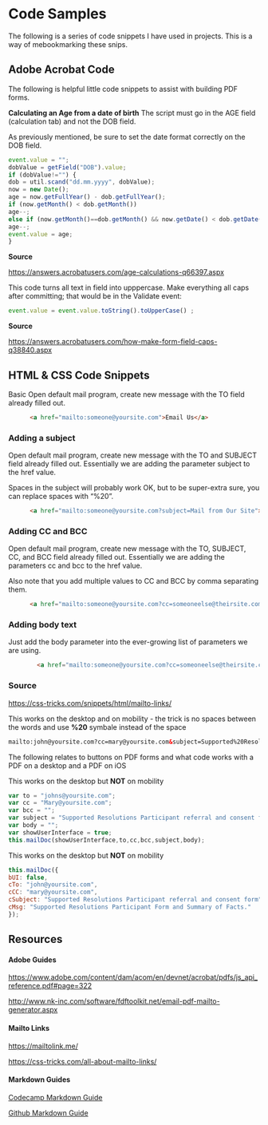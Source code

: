 # Code Samples
The following is a series of code snippets I have used in projects. This is a way of mebookmarking these snips. 

## Adobe Acrobat Code
The following is helpful little code snippets to assist with building PDF forms.

**Calculating an Age from a date of birth**
The script must go in the AGE field (calculation tab) and not the DOB field.

As previously mentioned, be sure to set the date format correctly on the DOB field.

```js
event.value = "";
dobValue = getField("DOB").value;
if (dobValue!="") {
dob = util.scand("dd.mm.yyyy", dobValue);
now = new Date();
age = now.getFullYear() - dob.getFullYear();
if (now.getMonth() < dob.getMonth())
age--;
else if (now.getMonth()==dob.getMonth() && now.getDate() < dob.getDate())
age--;
event.value = age;
}
```

**Source**

https://answers.acrobatusers.com/age-calculations-q66397.aspx

This code turns all text in field into upppercase.
Make everything all caps after committing; that would be in the Validate event:
```js
event.value = event.value.toString().toUpperCase() ;
```
      
**Source**

https://answers.acrobatusers.com/how-make-form-field-caps-q38840.aspx

## HTML & CSS Code Snippets
Basic
Open default mail program, create new message with the TO field already filled out.

```html
      <a href="mailto:someone@yoursite.com">Email Us</a>
```      

### Adding a subject
Open default mail program, create new message with the TO and SUBJECT field already filled out. Essentially we are adding the parameter subject to the href value.

Spaces in the subject will probably work OK, but to be super-extra sure, you can replace spaces with “%20”.

```html
      <a href="mailto:someone@yoursite.com?subject=Mail from Our Site">Email Us</a>
```      

### Adding CC and BCC
Open default mail program, create new message with the TO, SUBJECT, CC, and BCC field already filled out. Essentially we are adding the parameters cc and bcc to the href value.

Also note that you add multiple values to CC and BCC by comma separating them.

```html
      <a href="mailto:someone@yoursite.com?cc=someoneelse@theirsite.com, another@thatsite.com, me@mysite.com&bcc=lastperson@theirsite.com&subject=Big%20News">Email Us</a>
```      

### Adding body text
Just add the body parameter into the ever-growing list of parameters we are using.

```html
        <a href="mailto:someone@yoursite.com?cc=someoneelse@theirsite.com, another@thatsite.com, me@mysite.com&bcc=lastperson@theirsite.com&subject=Big%20News&body=Body-goes-here">Email Us</a>
```           

### Source
https://css-tricks.com/snippets/html/mailto-links/

This works on the desktop and on mobility - the trick is no spaces between the words and use **%20** symbale instead of the space

```html
mailto:john@yoursite.com?cc=mary@yoursite.com&subject=Supported%20Resolutions%20Participant%20referral%20and%20consent%20form
```
The following relates to buttons on PDF forms and what code works with a PDF on a desktop and a PDF on iOS

This works on the desktop but **NOT** on mobility

```js
var to = "johns@yoursite.com";  
var cc = "Mary@yoursite.com";  
var bcc = "";  
var subject = "Supported Resolutions Participant referral and consent form";  
var body = "";  
var showUserInterface = true;  
this.mailDoc(showUserInterface,to,cc,bcc,subject,body);  
```
      
This works on the desktop but **NOT** on mobility

```js
this.mailDoc({
bUI: false,
cTo: "john@yoursite.com",
cCC: "mary@yoursite.com",
cSubject: "Supported Resolutions Participant referral and consent form",
cMsg: "Supported Resolutions Participant Form and Summary of Facts."
});
```
      
## Resources

#### Adobe Guides
https://www.adobe.com/content/dam/acom/en/devnet/acrobat/pdfs/js_api_reference.pdf#page=322 

http://www.nk-inc.com/software/fdftoolkit.net/email-pdf-mailto-generator.aspx

#### Mailto Links 
https://mailtolink.me/

https://css-tricks.com/all-about-mailto-links/

#### Markdown Guides
[Codecamp Markdown Guide](https://www.freecodecamp.org/news/how-to-format-code-in-markdown/)

[Github Markdown Guide](https://guides.github.com/features/mastering-markdown/)
